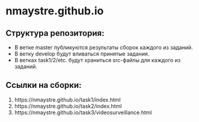 # nmaystre.github.io

<h2>Структура репозитория:</h2>

<ul>
  <li>В ветке master публикуются результаты сборок каждого из заданий.</li>
  <li>В ветку develop будут вливаться принятые задания.</li>
  <li>В ветках task1/2/etc. будут храниться src-файлы для каждого из заданий.</li>
</ul>

<h2>Ссылки на сборки:</h2>
<ol>
  <li>https://nmaystre.github.io/task1/index.html</li>
  <li>https://nmaystre.github.io/task2/index.html</li>
  <li>https://nmaystre.github.io/task3/videosurveillance.html</li>
</ol>
